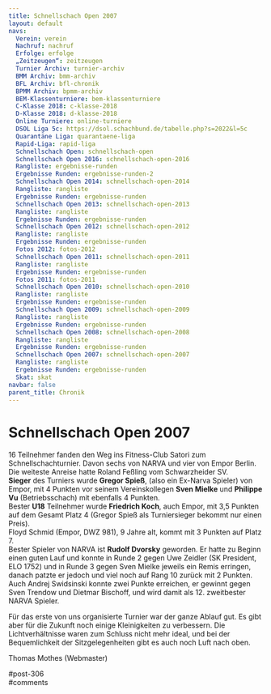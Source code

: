 ```yaml
---
title: Schnellschach Open 2007 
layout: default
navs:
  Verein: verein
  Nachruf: nachruf
  Erfolge: erfolge
  „Zeitzeugen“: zeitzeugen
  Turnier Archiv: turnier-archiv
  BMM Archiv: bmm-archiv
  BFL Archiv: bfl-chronik
  BPMM Archiv: bpmm-archiv
  BEM-Klassenturniere: bem-klassenturniere
  C-Klasse 2018: c-klasse-2018
  D-Klasse 2018: d-klasse-2018
  Online Turniere: online-turniere
  DSOL Liga 5c: https://dsol.schachbund.de/tabelle.php?s=2022&l=5c
  Quarantäne Liga: quarantaene-liga
  Rapid-Liga: rapid-liga
  Schnellschach Open: schnellschach-open
  Schnellschach Open 2016: schnellschach-open-2016
  Rangliste: ergebnisse-runden
  Ergebnisse Runden: ergebnisse-runden-2
  Schnellschach Open 2014: schnellschach-open-2014
  Rangliste: rangliste
  Ergebnisse Runden: ergebnisse-runden
  Schnellschach Open 2013: schnellschach-open-2013
  Rangliste: rangliste
  Ergebnisse Runden: ergebnisse-runden
  Schnellschach Open 2012: schnellschach-open-2012
  Rangliste: rangliste
  Ergebnisse Runden: ergebnisse-runden
  Fotos 2012: fotos-2012
  Schnellschach Open 2011: schnellschach-open-2011
  Rangliste: rangliste
  Ergebnisse Runden: ergebnisse-runden
  Fotos 2011: fotos-2011
  Schnellschach Open 2010: schnellschach-open-2010
  Rangliste: rangliste
  Ergebnisse Runden: ergebnisse-runden
  Schnellschach Open 2009: schnellschach-open-2009
  Rangliste: rangliste
  Ergebnisse Runden: ergebnisse-runden
  Schnellschach Open 2008: schnellschach-open-2008
  Rangliste: rangliste
  Ergebnisse Runden: ergebnisse-runden
  Schnellschach Open 2007: schnellschach-open-2007
  Rangliste: rangliste
  Ergebnisse Runden: ergebnisse-runden
  Skat: skat
navbar: false
parent_title: Chronik
---
```

<div class="post-306 page type-page status-publish hentry" id="post-306">
<h1 class="entry-title">Schnellschach Open 2007</h1>
<div class="entry-content">
<p>16 Teilnehmer fanden den Weg ins Fitness-Club Satori zum Schnellschachturnier. Davon sechs von NARVA und vier von Empor Berlin.<br/>
Die weiteste Anreise hatte Roland Feßling vom Schwarzheider SV.<br/>
<strong>Sieger</strong> des Turniers wurde <strong>Gregor Spieß</strong>, (also ein Ex-Narva Spieler) von Empor, mit 4 Punkten vor seinem Vereinskollegen <strong>Sven Mielke</strong> und <strong>Philippe Vu</strong> (Betriebsschach) mit ebenfalls 4 Punkten.<br/>
Bester <strong>U18</strong> Teilnehmer wurde <strong>Friedrich Koch</strong>, auch Empor, mit 3,5 Punkten auf dem Gesamt Platz 4 (Gregor Spieß als Turniersieger bekommt nur einen Preis).<br/>
Floyd Schmid (Empor, DWZ 981), 9 Jahre alt, kommt mit 3 Punkten auf Platz 7.<br/>
Bester Spieler von NARVA ist <strong>Rudolf Dvorsky</strong> geworden. Er hatte zu Beginn einen guten Lauf und konnte in Runde 2 gegen Uwe Zeidler (SK President, ELO 1752) und in Runde 3 gegen Sven Mielke jeweils ein Remis erringen, danach patzte er jedoch und viel noch auf Rang 10 zurück mit 2 Punkten.<br/>
Auch Andrej Swidsinski konnte zwei Punkte erreichen, er gewinnt gegen Sven Trendow und Dietmar Bischoff, und wird damit als 12. zweitbester NARVA Spieler.</p>
<p>Für das erste von uns organisierte Turnier war der ganze Ablauf gut. Es gibt aber für die Zukunft noch einige Kleinigkeiten zu verbessern. Die Lichtverhältnisse waren zum Schluss nicht mehr ideal, und bei der Bequemlichkeit der Sitzgelegenheiten gibt es auch noch Luft nach oben.</p>
<p>Thomas Mothes (Webmaster)</p>
</div><!-- .entry-content -->
</div> #post-306 
<div id="comments">
</div> #comments 
